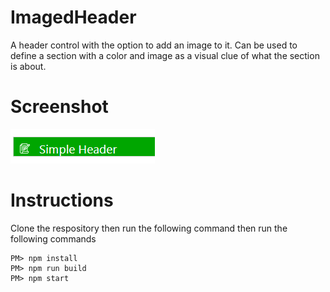# ImagedHeader
A header control with the option to add an image to it.
Can be used to define a section with a color and image as a visual clue of what the section is about.

# Screenshot 
![Imaged Header Screenshot](https://github.com/ramimounla/ImagedHeader/blob/master/Screenshot/ImagedHeader.png?raw=true)

# Instructions
Clone the respository then run the following command then run the following commands
```
PM> npm install
PM> npm run build
PM> npm start
```

